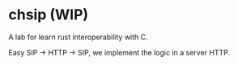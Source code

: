 # chsip (WIP)

A lab for learn rust interoperability with C.

Easy SIP -> HTTP -> SIP, we implement the logic in a
server HTTP.
